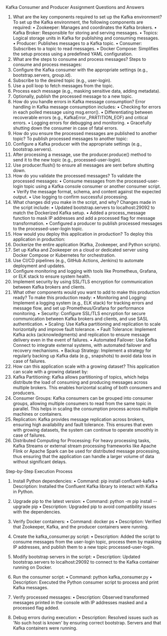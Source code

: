 Kafka Consumer and Producer Assignment
Questions and Answers
1. What are the key components required to set up the Kafka environment?
To set up the Kafka environment, the following components are required:
•	Zookeeper: Manages and coordinates the Kafka brokers.
•	Kafka Broker: Responsible for storing and serving messages.
•	Topics: Logical storage units in Kafka for publishing and consuming messages.
•	Producer: Publishes messages to a Kafka topic.
•	Consumer: Subscribes to a topic to read messages.
•	Docker Compose: Simplifies the setup process using a predefined YAML configuration.
2. What are the steps to consume and process messages?
Steps to consume and process messages:
1.	Configure the Kafka consumer with the appropriate settings (e.g., bootstrap.servers, group.id).
2.	Subscribe to the desired topic (e.g., user-login).
3.	Use a poll loop to fetch messages from the topic.
4.	Process each message (e.g., masking sensitive data, adding metadata).
5.	Optionally, publish the processed message to a new topic.
3. How do you handle errors in Kafka message consumption?
Error handling in Kafka message consumption includes:
•	Checking for errors in each polled message using msg.error().
•	Differentiating between recoverable errors (e.g., KafkaError._PARTITION_EOF) and critical errors.
•	Logging errors for debugging and monitoring.
•	Gracefully shutting down the consumer in case of fatal errors.
4. How do you ensure the processed messages are published to another topic?
To publish processed messages to another topic:
1.	Configure a Kafka producer with the appropriate settings (e.g., bootstrap.servers).
2.	After processing a message, use the producer.produce() method to send it to the new topic (e.g., processed-user-login).
3.	Use producer.flush() to ensure all messages are sent before shutting down.
5. How do you validate the processed messages?
To validate the processed messages:
•	Consume messages from the processed-user-login topic using a Kafka console consumer or another consumer script.
•	Verify the message format, schema, and content against the expected output.
•	Use logging to confirm successful processing.
6. What changes did you make in the script, and why?
Changes made in the script include:
•	Updated bootstrap.servers to localhost:29092 to match the Dockerized Kafka setup.
•	Added a process_message function to mask IP addresses and add a processed flag for message transformation.
•	Configured a producer to publish processed messages to the processed-user-login topic.
7. How would you deploy this application in production?
To deploy this application in production:
1.	Dockerize the entire application (Kafka, Zookeeper, and Python scripts).
2.	Set up Kafka and Zookeeper on a cloud or dedicated server using Docker Compose or Kubernetes for orchestration.
3.	Use CI/CD pipelines (e.g., GitHub Actions, Jenkins) to automate deployment and updates.
4.	Configure monitoring and logging with tools like Prometheus, Grafana, or ELK stack to ensure system health.
5.	Implement security by using SSL/TLS encryption for communication between Kafka brokers and clients.
8. What other components would you want to add to make this production ready?
To make this production ready:
•	Monitoring and Logging: Implement a logging system (e.g., ELK stack) for tracking errors and message flow, and set up Prometheus/Grafana for performance monitoring.
•	Security: Configure SSL/TLS encryption for secure communication between Kafka brokers and clients, and use SASL authentication.
•	Scaling: Use Kafka partitioning and replication to scale horizontally and improve fault tolerance.
•	Fault Tolerance: Implement Kafka acks (acknowledgments) and replication to ensure message delivery even in the event of failures.
•	Automated Failover: Use Kafka Connect to integrate external systems, with automated failover and recovery mechanisms.
•	Backup Strategy: Implement a strategy for regularly backing up Kafka data (e.g., snapshots) to avoid data loss in case of failures.
9. How can this application scale with a growing dataset?
This application can scale with a growing dataset by:
1.	Kafka Partitioning: Kafka allows partitioning of topics, which helps distribute the load of consuming and producing messages across multiple brokers. This enables horizontal scaling of both consumers and producers.
2.	Consumer Groups: Kafka consumers can be grouped into consumer groups, allowing multiple consumers to read from the same topic in parallel. This helps in scaling the consumption process across multiple machines or containers.
3.	Replication: Kafka provides message replication across brokers, ensuring high availability and fault tolerance. This ensures that even with growing datasets, the system can continue to operate smoothly in case of failures.
4.	Distributed Computing for Processing: For heavy processing tasks, Kafka Streams or external stream processing frameworks like Apache Flink or Apache Spark can be used for distributed message processing, thus ensuring that the application can handle a larger volume of data without significant delays.

Step-by-Step Execution Process

1. Install Python dependencies:
•	Command: pip install confluent-kafka
•	Description: Installed the Confluent Kafka library to interact with Kafka in Python.

2. Upgrade pip to the latest version:
•	Command: python -m pip install --upgrade pip
•	Description: Upgraded pip to avoid compatibility issues with the dependencies.

3. Verify Docker containers:
•	Command: docker ps
•	Description: Verified that Zookeeper, Kafka, and the producer containers were running.

4. Create the kafka_consumer.py script:
•	Description: Added the script to consume messages from the user-login topic, process them by masking IP addresses, and publish them to a new topic processed-user-login.

5. Modify bootstrap servers in the script:
•	Description: Updated bootstrap.servers to localhost:29092 to connect to the Kafka container running on Docker.

6. Run the consumer script:
•	Command: python kafka_consumer.py
•	Description: Executed the Python consumer script to process and print Kafka messages.

7. Verify processed messages:
•	Description: Observed transformed messages printed in the console with IP addresses masked and a processed flag added.

8. Debug errors during execution:
•	Description: Resolved issues such as 'No such host is known' by ensuring correct bootstrap. Servers and that Kafka containers were running.

